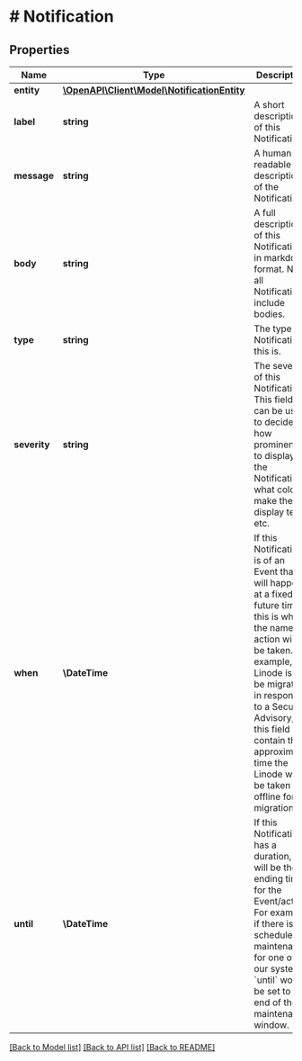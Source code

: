 # # Notification

## Properties

Name | Type | Description | Notes
------------ | ------------- | ------------- | -------------
**entity** | [**\OpenAPI\Client\Model\NotificationEntity**](NotificationEntity.md) |  | [optional]
**label** | **string** | A short description of this Notification. | [optional] [readonly]
**message** | **string** | A human-readable description of the Notification. | [optional] [readonly]
**body** | **string** | A full description of this Notification, in markdown format.  Not all Notifications include bodies. | [optional] [readonly]
**type** | **string** | The type of Notification this is. | [optional] [readonly]
**severity** | **string** | The severity of this Notification.  This field can be used to decide how prominently to display the Notification, what color to make the display text, etc. | [optional] [readonly]
**when** | **\DateTime** | If this Notification is of an Event that will happen at a fixed, future time, this is when the named action will be taken. For example, if a Linode is to be migrated in response to a Security Advisory, this field will contain the approximate time the Linode will be taken offline for migration. | [optional] [readonly]
**until** | **\DateTime** | If this Notification has a duration, this will be the ending time for the Event/action. For example, if there is scheduled maintenance for one of our systems, &#x60;until&#x60; would be set to the end of the maintenance window. | [optional] [readonly]

[[Back to Model list]](../../README.md#models) [[Back to API list]](../../README.md#endpoints) [[Back to README]](../../README.md)

